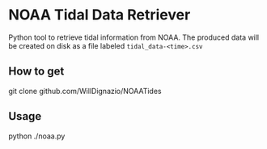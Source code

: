 # NOAA Tidal Data Retriever

Python tool to retrieve tidal information from NOAA.
The produced data will be created on disk as a file labeled ```tidal_data-<time>.csv```

## How to get

   
   git clone github.com/WillDignazio/NOAATides
      

## Usage

   
   python ./noaa.py
